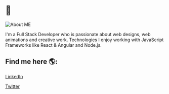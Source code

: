 # 👋

![About ME]([https://github.com/RamejaAyush/RamejaAyush/blob/master/Profile.png?raw=true](https://github.com/RamejaAyush/RamejaAyush/blob/master/Profile%20Banner.png?raw=true))

I'm a Full Stack Developer who is passionate about web designs, web animations and creative work. Technologies I enjoy working with JavaScript Frameworks like React & Angular and Node.js.

## Find me here 🌎:

[LinkedIn](https://www.linkedin.com/in/ayush-rameja-8042541b6/)

[Twitter](https://twitter.com/RamejaAyush)
